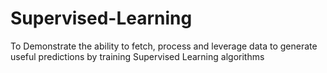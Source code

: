 # Supervised-Learning
To Demonstrate the ability to fetch, process and leverage data to generate useful predictions by training Supervised Learning algorithms
